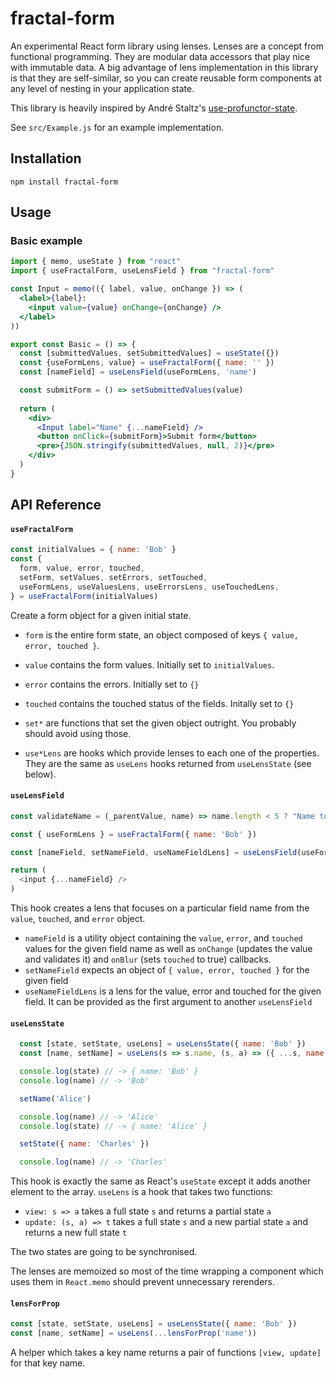# fractal-form

An experimental React form library using lenses. Lenses are a concept from functional programming. They are modular data accessors that play nice with immutable data. A big advantage of lens implementation in this library is that they are self-similar, so you can create reusable form components at any level of nesting in your application state.

This library is heavily inspired by André Staltz's [use-profunctor-state](https://github.com/staltz/use-profunctor-state).

See `src/Example.js` for an example implementation.

## Installation

```
npm install fractal-form
```

## Usage

### Basic example

```jsx
import { memo, useState } from "react"
import { useFractalForm, useLensField } from "fractal-form"

const Input = memo(({ label, value, onChange }) => (
  <label>{label}:
    <input value={value} onChange={onChange} />
  </label>
))

export const Basic = () => {
  const [submittedValues, setSubmittedValues] = useState({})
  const {useFormLens, value} = useFractalForm({ name: '' })
  const [nameField] = useLensField(useFormLens, 'name')

  const submitForm = () => setSubmittedValues(value)
  
  return (
    <div>
      <Input label="Name" {...nameField} />
      <button onClick={submitForm}>Submit form</button>
      <pre>{JSON.stringify(submittedValues, null, 2)}</pre>
    </div>
  )
}
```

## API Reference

#### `useFractalForm`

```javascript
const initialValues = { name: 'Bob' }
const {
  form, value, error, touched,
  setForm, setValues, setErrors, setTouched,
  useFormLens, useValuesLens, useErrorsLens, useTouchedLens,
} = useFractalForm(initialValues)
```

Create a form object for a given initial state.

- `form` is the entire form state, an object composed of keys `{ value, error, touched }`.
- `value` contains the form values. Initially set to `initialValues`.
- `error` contains the errors. Initially set to `{}`
- `touched` contains the touched status of the fields. Initally set to `{}`

- `set*` are functions that set the given object outright. You probably should avoid using those.

- `use*Lens` are hooks which provide lenses to each one of the properties. They are the same as `useLens` hooks returned from `useLensState` (see below).


#### `useLensField`
```javascript
const validateName = (_parentValue, name) => name.length < 5 ? "Name too short" : null

const { useFormLens } = useFractalForm({ name: 'Bob' })

const [nameField, setNameField, useNameFieldLens] = useLensField(useFormLens, 'name', validateName)

return (
  <input {...nameField} />
)
```

This hook creates a lens that focuses on a particular field name from the `value`, `touched`, and `error` object.

- `nameField` is a utility object containing the `value`, `error`, and `touched` values for the given field name as well as `onChange` (updates the value and validates it) and `onBlur` (sets `touched` to true) callbacks.
- `setNameField` expects an object of `{ value, error, touched }` for the given field
- `useNameFieldLens` is a lens for the value, error and touched for the given field. It can be provided as the first argument to another `useLensField`

#### `useLensState`

```javascript
  const [state, setState, useLens] = useLensState({ name: 'Bob' })
  const [name, setName] = useLens(s => s.name, (s, a) => ({ ...s, name: a }))

  console.log(state) // -> { name: 'Bob' }
  console.log(name) // -> 'Bob'

  setName('Alice')

  console.log(name) // -> 'Alice'
  console.log(state) // -> { name: 'Alice' }

  setState({ name: 'Charles' })

  console.log(name) // -> 'Charles'
```

This hook is exactly the same as React's `useState` except it adds another element to the array. `useLens` is a hook that takes two functions:

- `view: s => a` takes a full state `s` and returns a partial state `a`
- `update: (s, a) => t` takes a full state `s` and a new partial state `a` and returns a new full state `t`

The two states are going to be synchronised.

The lenses are memoized so most of the time wrapping a component which uses them in `React.memo` should prevent unnecessary rerenders.

#### `lensForProp`

```javascript
const [state, setState, useLens] = useLensState({ name: 'Bob' })
const [name, setName] = useLens(...lensForProp('name'))
```

A helper which takes a key name returns a pair of functions `[view, update]` for that key name.
